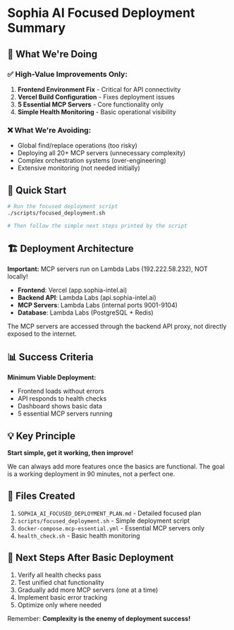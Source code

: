# Sophia AI Focused Deployment Summary

## 🎯 What We're Doing

### ✅ High-Value Improvements Only:
1. **Frontend Environment Fix** - Critical for API connectivity
2. **Vercel Build Configuration** - Fixes deployment issues
3. **5 Essential MCP Servers** - Core functionality only
4. **Simple Health Monitoring** - Basic operational visibility

### ❌ What We're Avoiding:
- Global find/replace operations (too risky)
- Deploying all 20+ MCP servers (unnecessary complexity)
- Complex orchestration systems (over-engineering)
- Extensive monitoring (not needed initially)

## 🚀 Quick Start

```bash
# Run the focused deployment script
./scripts/focused_deployment.sh

# Then follow the simple next steps printed by the script
```

## 🏗️ Deployment Architecture

**Important:** MCP servers run on Lambda Labs (192.222.58.232), NOT locally!

- **Frontend**: Vercel (app.sophia-intel.ai)
- **Backend API**: Lambda Labs (api.sophia-intel.ai)
- **MCP Servers**: Lambda Labs (internal ports 9001-9104)
- **Database**: Lambda Labs (PostgreSQL + Redis)

The MCP servers are accessed through the backend API proxy, not directly exposed to the internet.

## 📊 Success Criteria

**Minimum Viable Deployment:**
- Frontend loads without errors
- API responds to health checks
- Dashboard shows basic data
- 5 essential MCP servers running

## 💡 Key Principle

**Start simple, get it working, then improve!**

We can always add more features once the basics are functional. The goal is a working deployment in 90 minutes, not a perfect one.

## 📝 Files Created

1. `SOPHIA_AI_FOCUSED_DEPLOYMENT_PLAN.md` - Detailed focused plan
2. `scripts/focused_deployment.sh` - Simple deployment script
3. `docker-compose.mcp-essential.yml` - Essential MCP servers only
4. `health_check.sh` - Basic health monitoring

## 🔧 Next Steps After Basic Deployment

1. Verify all health checks pass
2. Test unified chat functionality
3. Gradually add more MCP servers (one at a time)
4. Implement basic error tracking
5. Optimize only where needed

Remember: **Complexity is the enemy of deployment success!**
